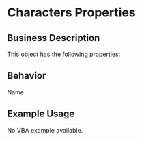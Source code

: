 # Characters Properties

## Business Description
This object has the following properties:

## Behavior
Name

## Example Usage
No VBA example available.